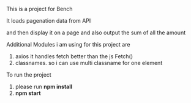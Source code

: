 This is a project for Bench

It loads pagenation data from API

and then display it on a page and also output the sum of all the amount

Additional Modules i am using for this project are<br/>
1. axios it handles fetch better than the js Fetch()<br/>
2. classnames. so i can use multi classname for one element<br/>

To run the project<br/>
1. please run <b>npm install</b> <br/>
2. <b>npm start</b>

